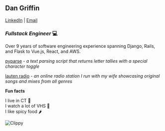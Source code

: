 
## Dan Griffin

[LinkedIn](http://www.linkedin.com/in/danielggriffin) | [Email](mailto:dangoldgriff@gmail.com)

### _Fullstack Engineer_ 💻

Over 9 years of software engineering experience spanning Django, Rails, and Flask to Vue.js, React, and AWS.


[pyparse](https://github.com/dan-griffin-ct/pyparse) - *a text parsing script that returns letter tallies with a special character toggle*

[lauten radio](https://lautenradio.com) - *an online radio station I run with my wife showcasing original songs and mixes from all genres*


**Fun facts**

I live in CT 🦞\
I watch a lot of VHS 📼\
I like spicy food 🌶️

![Clippy](https://static.wikia.nocookie.net/nicos-nextbots-fanmade/images/c/cb/Clippy.png/revision/latest?cb=20230312012634) 